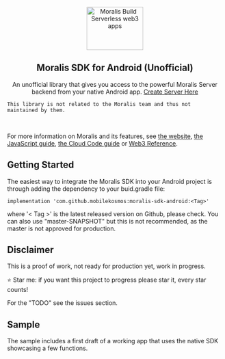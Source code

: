 <p align="center">
    <a href="https://moralis.io">
    <img width="132" height="101" src="https://moralis.io/wp-content/uploads/2021/01/logo.png" class="attachment-full size-full" alt="Moralis Build Serverless web3 apps" loading="lazy" /></a>
</p>

<h2 align="center">Moralis SDK for Android (Unofficial)</h2>

<p align="center">
    An unofficial library that gives you access to the powerful Moralis Server backend from your native Android app. <a href="https://admin.moralis.io">Create Server Here</a>
    
    This library is not related to the Moralis team and thus not maintained by them.
</p>

<br>

For more information on Moralis and its features, see [the website](https://moralis.io), [the JavaScript guide](https://docs.moralis.io), [the Cloud Code guide](https://docs.moralis.io/moralis-server/cloud-code) or [Web3 Reference](https://docs.moralis.io/moralis-server/web3-sdk/intro).

## Getting Started

The easiest way to integrate the Moralis SDK into your Android project is through adding the dependency to your buid.gradle file:

    implementation 'com.github.mobilekosmos:moralis-sdk-android:<Tag>'

where '< Tag >' is the latest released version on Github, please check.
You can also use "master-SNAPSHOT" but this is not recommended, as the master is not approved for production.

## Disclaimer
This is a proof of work, not ready for production yet, work in progress.

⭐️ Star me: if you want this project to progress please star it, every star counts!

For the "TODO" see the issues section.

## Sample
The sample includes a first draft of a working app that uses the native SDK showcasing a few functions.
